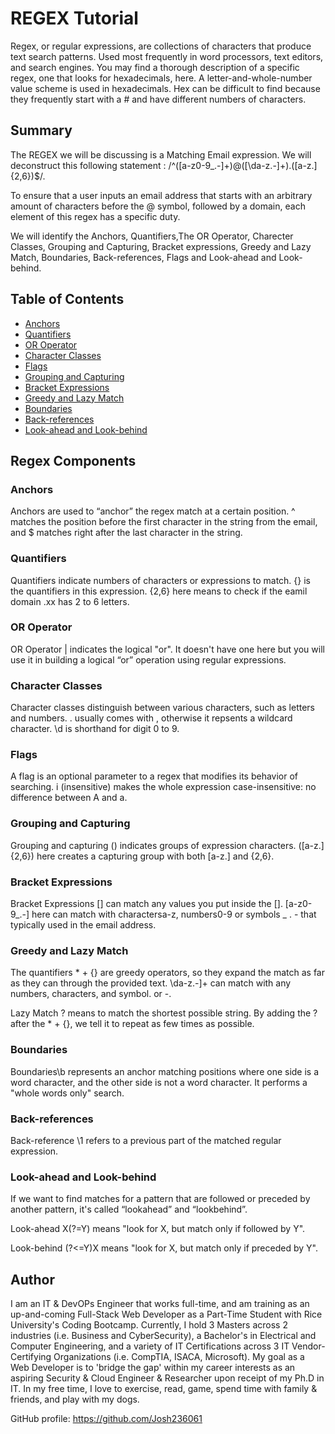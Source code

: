 # REGEX Tutorial

Regex, or regular expressions, are collections of characters that produce text search patterns. Used most frequently in word processors, text editors, and search engines. You may find a thorough description of a specific regex, one that looks for hexadecimals, here. A letter-and-whole-number value scheme is used in hexadecimals. Hex can be difficult to find because they frequently start with a # and have different numbers of characters.

## Summary

The REGEX we will be discussing is a Matching Email expression. We will deconstruct this following statement : /^([a-z0-9_\.-]+)@([\da-z\.-]+)\.([a-z\.]{2,6})$/.  

To ensure that a user inputs an email address that starts with an arbitrary amount of characters before the @ symbol, followed by a domain, each element of this regex has a specific duty.

We will identify the Anchors, Quantifiers,The OR Operator, Charecter Classes, Grouping and Capturing, Bracket expressions, Greedy and Lazy Match, Boundaries, Back-references, Flags and Look-ahead and Look-behind.

## Table of Contents

- [Anchors](#anchors)
- [Quantifiers](#quantifiers)
- [OR Operator](#or-operator)
- [Character Classes](#character-classes)
- [Flags](#flags)
- [Grouping and Capturing](#grouping-and-capturing)
- [Bracket Expressions](#bracket-expressions)
- [Greedy and Lazy Match](#greedy-and-lazy-match)
- [Boundaries](#boundaries)
- [Back-references](#back-references)
- [Look-ahead and Look-behind](#look-ahead-and-look-behind)

## Regex Components

### Anchors
Anchors are used to “anchor” the regex match at a certain position. ^ matches the position before the first character in the string from the email, and $ matches right after the last character in the string.

### Quantifiers
Quantifiers indicate numbers of characters or expressions to match. {} is the quantifiers in this expression. {2,6} here means to check if the eamil domain .xx has 2 to 6 letters.

### OR Operator
OR Operator | indicates the logical "or". It doesn't have one here but you will use it in building a logical “or” operation using regular expressions.

### Character Classes
Character classes distinguish between various characters, such as letters and numbers. . usually comes with \, otherwise it repsents a wildcard character. \d is shorthand for digit 0 to 9.

### Flags
A flag is an optional parameter to a regex that modifies its behavior of searching. i (insensitive) makes the whole expression case-insensitive: no difference between A and a.

### Grouping and Capturing
Grouping and capturing () indicates groups of expression characters. ([a-z\.]{2,6}) here creates a capturing group with both [a-z\.] and {2,6}.

### Bracket Expressions
Bracket Expressions [] can match any values you put inside the []. [a-z0-9_\.-] here can match with charactersa-z, numbers0-9 or symbols _ . - that typically used in the email address.

### Greedy and Lazy Match
The quantifiers * + {} are greedy operators, so they expand the match as far as they can through the provided text. \da-z\.-]+ can match with any numbers, characters, and symbol. or -.

Lazy Match ? means to match the shortest possible string. By adding the ? after the * + {}, we tell it to repeat as few times as possible.

### Boundaries
Boundaries\b represents an anchor matching positions where one side is a word character, and the other side is not a word character. It performs a "whole words only" search.

### Back-references
Back-reference \1 refers to a previous part of the matched regular expression.

### Look-ahead and Look-behind
If we want to find matches for a pattern that are followed or preceded by another pattern, it's called “lookahead” and “lookbehind”.

Look-ahead X(?=Y) means "look for X, but match only if followed by Y".

Look-behind (?<=Y)X means "look for X, but match only if preceded by Y".

## Author

I am an IT & DevOPs Engineer that works full-time, and am training as an up-and-coming
Full-Stack Web Developer as a Part-Time Student with Rice University's Coding Bootcamp. Currently, 
I hold 3 Masters across 2 industries (i.e. Business and CyberSecurity), a Bachelor's in Electrical 
and Computer Engineering, and a variety of IT Certifications across 3 IT Vendor-Certifying 
Organizations (i.e. CompTIA, ISACA, Microsoft). My goal as a Web Developer is to 'bridge the gap' 
within my career interests as an aspiring Security & Cloud Engineer & Researcher upon receipt of my 
Ph.D in IT. In my free time, I love to exercise, read, game, spend time with family & friends, 
and play with my dogs.

GitHub profile: https://github.com/Josh236061